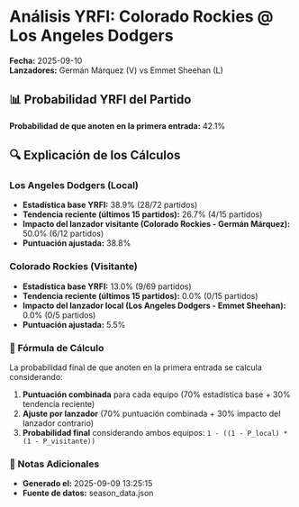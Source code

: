 # Análisis YRFI: Colorado Rockies @ Los Angeles Dodgers

**Fecha:** 2025-09-10  
**Lanzadores:** Germán Márquez (V) vs Emmet Sheehan (L)

## 📊 Probabilidad YRFI del Partido

**Probabilidad de que anoten en la primera entrada:** 42.1%

## 🔍 Explicación de los Cálculos

### Los Angeles Dodgers (Local)
- **Estadística base YRFI:** 38.9% (28/72 partidos)
- **Tendencia reciente (últimos 15 partidos):** 26.7% (4/15 partidos)
- **Impacto del lanzador visitante (Colorado Rockies - Germán Márquez):** 50.0% (6/12 partidos)
- **Puntuación ajustada:** 38.8%

### Colorado Rockies (Visitante)
- **Estadística base YRFI:** 13.0% (9/69 partidos)
- **Tendencia reciente (últimos 15 partidos):** 0.0% (0/15 partidos)
- **Impacto del lanzador local (Los Angeles Dodgers - Emmet Sheehan):** 0.0% (0/5 partidos)
- **Puntuación ajustada:** 5.5%

### 📝 Fórmula de Cálculo

La probabilidad final de que anoten en la primera entrada se calcula considerando:
1. **Puntuación combinada** para cada equipo (70% estadística base + 30% tendencia reciente)
2. **Ajuste por lanzador** (70% puntuación combinada + 30% impacto del lanzador contrario)
3. **Probabilidad final** considerando ambos equipos: `1 - ((1 - P_local) * (1 - P_visitante))`

### 📌 Notas Adicionales

- **Generado el:** 2025-09-09 13:25:15
- **Fuente de datos:** season_data.json
